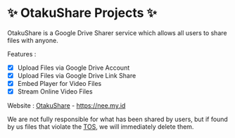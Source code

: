 # :sparkles: **OtakuShare Projects** :sparkles:
OtakuShare is a Google Drive Sharer service which allows all users to share files with anyone.

Features :
- [x] Upload Files via Google Drive Account 
- [x] Upload Files via Google Drive Link Share
- [x] Embed Player for Video Files
- [x] Stream Online Video Files

Website : [OtakuShare](https://nee.my.id/) - https://nee.my.id

We are not fully responsible for what has been shared by users, but if found by us files that violate the [TOS](http://nee.my.id/page/terms-conditions), we will immediately delete them.
